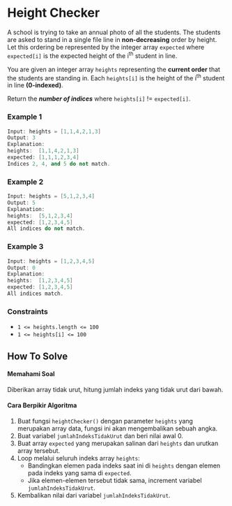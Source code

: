 # Height Checker

A school is trying to take an annual photo of all the students. The students are
asked to stand in a single file line in **non-decreasing** order by height. Let
this ordering be represented by the integer array `expected` where `expected[i]`
is the expected height of the i<sup>th</sup> student in line.

You are given an integer array `heights` representing the **current order** that
the students are standing in. Each `heights[i]` is the height of the
i<sup>th</sup> student in line **(0-indexed)**.

Return the **_number of indices_** where `heights[i]` != `expected[i]`.

### Example 1

```c++
Input: heights = [1,1,4,2,1,3]
Output: 3
Explanation:
heights:  [1,1,4,2,1,3]
expected: [1,1,1,2,3,4]
Indices 2, 4, and 5 do not match.
```

### Example 2

```c++
Input: heights = [5,1,2,3,4]
Output: 5
Explanation:
heights:  [5,1,2,3,4]
expected: [1,2,3,4,5]
All indices do not match.
```

### Example 3

```c++
Input: heights = [1,2,3,4,5]
Output: 0
Explanation:
heights:  [1,2,3,4,5]
expected: [1,2,3,4,5]
All indices match.
```

### Constraints

- `1 <= heights.length <= 100`
- `1 <= heights[i] <= 100`

## How To Solve

#### Memahami Soal

Diberikan array tidak urut, hitung jumlah indeks yang tidak urut dari bawah.

#### Cara Berpikir Algoritma

1. Buat fungsi `heightChecker()` dengan parameter `heights` yang merupakan array
   data, fungsi ini akan mengembalikan sebuah angka.
2. Buat variabel `jumlahIndeksTidakUrut` dan beri nilai awal 0.
3. Buat array `expected` yang merupakan salinan dari `heights` dan urutkan array
   tersebut.
4. Loop melalui seluruh indeks array `heights`:
   - Bandingkan elemen pada indeks saat ini di `heights` dengan elemen pada
     indeks yang sama di `expected`.
   - Jika elemen-elemen tersebut tidak sama, increment variabel
     `jumlahIndeksTidakUrut`.
5. Kembalikan nilai dari variabel `jumlahIndeksTidakUrut`.
